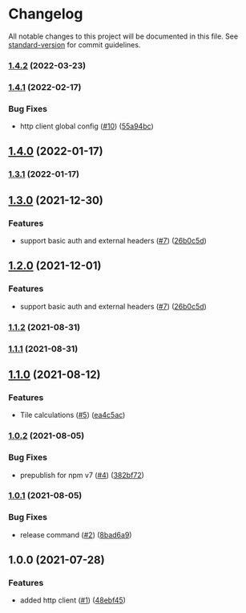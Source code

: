 # Changelog

All notable changes to this project will be documented in this file. See [standard-version](https://github.com/conventional-changelog/standard-version) for commit guidelines.

### [1.4.2](https://github.com/MapColonies/mc-utils/compare/v1.4.1...v1.4.2) (2022-03-23)

### [1.4.1](https://github.com/MapColonies/mc-utils/compare/v1.4.0...v1.4.1) (2022-02-17)


### Bug Fixes

* http client global config ([#10](https://github.com/MapColonies/mc-utils/issues/10)) ([55a94bc](https://github.com/MapColonies/mc-utils/commit/55a94bc38ebefaface019d8e2535728386734e88))

## [1.4.0](https://github.com/MapColonies/mc-utils/compare/v1.3.0...v1.4.0) (2022-01-17)

### [1.3.1](https://github.com/MapColonies/mc-utils/compare/v1.3.0...v1.3.1) (2022-01-17)

## [1.3.0](https://github.com/MapColonies/mc-utils/compare/v1.1.2...v1.3.0) (2021-12-30)


### Features

* support basic auth and external headers ([#7](https://github.com/MapColonies/mc-utils/issues/7)) ([26b0c5d](https://github.com/MapColonies/mc-utils/commit/26b0c5d79ab38c6346de611dd415cf9e64bf1123))

## [1.2.0](https://github.com/MapColonies/mc-utils/compare/v1.1.2...v1.2.0) (2021-12-01)


### Features

* support basic auth and external headers ([#7](https://github.com/MapColonies/mc-utils/issues/7)) ([26b0c5d](https://github.com/MapColonies/mc-utils/commit/26b0c5d79ab38c6346de611dd415cf9e64bf1123))

### [1.1.2](https://github.com/MapColonies/mc-utils/compare/v1.1.0...v1.1.2) (2021-08-31)

### [1.1.1](https://github.com/MapColonies/mc-utils/compare/v1.1.0...v1.1.1) (2021-08-31)

## [1.1.0](https://github.com/MapColonies/mc-utils/compare/v1.0.2...v1.1.0) (2021-08-12)


### Features

* Tile calculations ([#5](https://github.com/MapColonies/mc-utils/issues/5)) ([ea4c5ac](https://github.com/MapColonies/mc-utils/commit/ea4c5ac0941c7ee3d7c999e4034c0c44339db643))

### [1.0.2](https://github.com/MapColonies/mc-utils/compare/v1.0.1...v1.0.2) (2021-08-05)


### Bug Fixes

* prepublish for npm v7 ([#4](https://github.com/MapColonies/mc-utils/issues/4)) ([382bf72](https://github.com/MapColonies/mc-utils/commit/382bf7236622668fd213bfa86911288d33cb24da))

### [1.0.1](https://github.com/MapColonies/mc-utils/compare/v1.0.0...v1.0.1) (2021-08-05)


### Bug Fixes

* release command ([#2](https://github.com/MapColonies/mc-utils/issues/2)) ([8bad6a9](https://github.com/MapColonies/mc-utils/commit/8bad6a98de6359aa94ca22723a5ab7968e8b22a1))

## 1.0.0 (2021-07-28)


### Features

* added http client ([#1](https://github.com/MapColonies/mc-utils/issues/1)) ([48ebf45](https://github.com/MapColonies/mc-utils/commit/48ebf45a62f07ae71cb1b23e8a6ad662da56590f))
